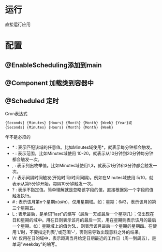 # 运行

直接运行应用



# 配置



## @EnableScheduling添加到main



## @Component 加载类到容器中



## @Scheduled 定时



Cron表达式



```bash
{Seconds} {Minutes} {Hours} {Month} {Month} {Week} {Year}或
{Seconds} {Minutes} {Hours} {Month} {Month} {Week}
```

年不是必须的



- \* : 表示匹配该域的任意值。比如Minutes域使用*，就表示每分钟都会触发。
- \- : 表示范围。比如Minutes域使用 10-20，就表示从10分钟到20分钟每分钟都会触发一次。
- , : 表示列出枚举值。比如Minutes域使用1,3，就表示1分钟和3分钟都会触发一次。
- / : 表示间隔时间触发(开始时间/时间间隔)。例如在Minutes域使用 5/10，就表示从第5分钟开始，每隔10分钟触发一次。
- ? : 表示不指定值。简单理解就是忽略该字段的值，直接根据另一个字段的值触发执行。
- \# : 表示该月第n个星期x(x#n)，仅用星期域。如：星期：6#3，表示该月的第三个星期五。
- L : 表示最后，是单词"last"的缩写（最后一天或最后一个星期几）；仅出现在日和星期的域中。用在日则表示该月的最后一天，用在星期则表示该月的最后一个星期。如：星期域上的值为5L，则表示该月最后一个星期的星期四。在使用'L'时，不要指定列表','或范围'-'，否则易导致出现意料之外的结果。
- W: 仅用在日的域中，表示距离当月给定日期最近的工作日（周一到周五），是单词"weekday"的缩写。
